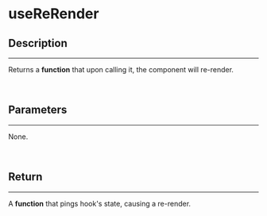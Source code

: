 # useReRender

## Description

---

Returns a **function** that upon calling it, the component will re-render.

<br />

## Parameters

---

None.

<br />

## Return

---

A **function** that pings hook's state, causing a re-render.
